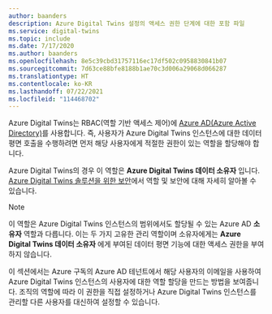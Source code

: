 ```yaml
---
author: baanders
description: Azure Digital Twins 설정의 액세스 권한 단계에 대한 포함 파일
ms.service: digital-twins
ms.topic: include
ms.date: 7/17/2020
ms.author: baanders
ms.openlocfilehash: 8e5c39cbd31757116ec17df502c0958830841b07
ms.sourcegitcommit: 7d63ce88bfe8188b1ae70c3d006a29068d066287
ms.translationtype: HT
ms.contentlocale: ko-KR
ms.lasthandoff: 07/22/2021
ms.locfileid: "114468702"
---
```

Azure Digital Twins는 RBAC(역할 기반 액세스 제어)에 [Azure AD(Azure Active Directory)](../articles/active-directory/fundamentals/active-directory-whatis.md)를 사용합니다. 즉, 사용자가 Azure Digital Twins 인스턴스에 대한 데이터 평면 호출을 수행하려면 먼저 해당 사용자에게 적절한 권한이 있는 역할을 할당해야 합니다.

Azure Digital Twins의 경우 이 역할은 **Azure Digital Twins 데이터 소유자** 입니다. [Azure Digital Twins 솔루션을 위한 보안](../articles/digital-twins/concepts-security.md)에서 역할 및 보안에 대해 자세히 알아볼 수 있습니다.

> [!NOTE]
> 이 역할은 Azure Digital Twins 인스턴스의 범위에서도 할당될 수 있는 Azure AD **소유자** 역할과 다릅니다. 이는 두 가지 고유한 관리 역할이며 소유자에게는 **Azure Digital Twins 데이터 소유자** 에게 부여된 데이터 평면 기능에 대한 액세스 권한을 부여하지 않습니다.

이 섹션에서는 Azure 구독의 Azure AD 테넌트에서 해당 사용자의 이메일을 사용하여 Azure Digital Twins 인스턴스의 사용자에 대한 역할 할당을 만드는 방법을 보여줍니다. 조직의 역할에 따라 이 권한을 직접 설정하거나 Azure Digital Twins 인스턴스를 관리할 다른 사용자를 대신하여 설정할 수 있습니다.